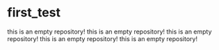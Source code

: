 # first_test
this is an empty repository!
this is an empty repository!
this is an empty repository!
this is an empty repository!
this is an empty repository!
